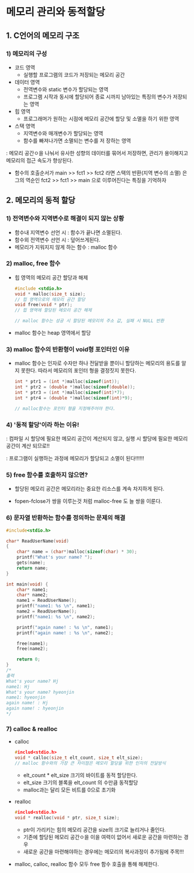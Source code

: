 # 메모리 관리와 동적할당

## 1. C언어의 메모리 구조

### 1) 메모리의 구성

* 코드 영역
  * 실행할 프로그램의 코드가 저장되는 메모리 공간
* 데이터 영역
  * 전역변수와 static 변수가 할당되는 영역
  * 프로그램 시작과 동시에 할당되어 종료 시까지 남아있는 특징의 변수가 저장되는 영역
* 힙 영역
  * 프로그래머가 원하는 시점에 메모리 공간에 할당 및 소멸을 하기 위한 영역
* 스택 영역
  * 지역변수와 매개변수가 할당되는 영역
  * 함수를 빠져나가면 소멸되는 변수를 저 장하는 영역

: 메모리 공간ㅇ을 나눠서 유사한 성향의 데이터를 묶어서 저장하면, 관리가 용이해지고 메모리의 접근 속도가 향상된다.



* 함수의 호출순서가 main >> fct1 >> fct2 라면 스택의 반환(지역 변수의 소멸) 은 그의 역순인 fct2 >> fct1 >> main 으로 이루어진다는 특징을 기억하자



## 2. 메모리의 동적 할당

### 1) 전역변수와 지역변수로 해결이 되지 않는 상황

* 함수내 지역변수 선언 시 : 함수가 끝나면 소멸된다.
* 함수외 전역변수 선언 시 : 덮어쓰게된다.
* 메모리가 지워지지 않게 하는 함수 : malloc 함수

### 2) malloc, free 함수

* 힙 영역의 메모리 공간 할당과 해제

  ```c
  #include <stdio.h>
  void * malloc(size_t size);
  // 힙 영역으로의 메모리 공간 할당
  void free(void * ptr);
  // 힙 영역에 할당된 메모리 공간 해제
  
  // malloc 함수는 성공 시 할당된 메모리의 주소 값, 실패 시 NULL 반환
  ```

* malloc 함수는 heap 영역에서 할당

### 3) malloc 함수의 반환형이 void형 포인터인 이유

* malloc 함수는 인자로 수자만 하나 전달받을 뿐이니 할당하는 메모리의 용도를 알지 못한다. 따라서 메모리의 포인터 형을 결정짓지 못한다.

  ```c
  int * ptr1 = (int *)malloc(sizeof(int));
  int * ptr2 = (double *)malloc(sizeof(double));
  int * ptr3 = (int *)malloc(sizeof(int)*7);
  int * ptr4 = (double *)malloc(sizeof(int)*9);
  
  // malloc함수는 포인터 형을 지정해주어야 한다.
  ```

### 4) '동적 할당'이라 하는 이유!

: 컴파일 시 할당에 필요한 메모리 공간이 계산되지 않고, 실행 시 할당에 필요한 메모리 공간이 계산 되므로!!

: 프로그램이 실행하는 과정에 메모리가 할당되고 소멸이 된다!!!!!!

### 5) free 함수를 호출하지 않으면?

* 할당된 메모리 공간은 메모리라는 중요한 리소스를 계속 차지하게 된다.

* fopen-fclose가 쌍을 이루는것 처럼 malloc-free 도 늘 쌍을 이룬다.

### 6) 문자열 반환하는 함수를 정의하는 문제의 해결

```c
#include<stdio.h>

char* ReadUserName(void)
{
	char* name = (char*)malloc(sizeof(char) * 30);
	printf("What's your name? ");
	gets(name);
	return name;
}

int main(void) {
	char* name1;
	char* name2;
	name1 = ReadUserName();
	printf("name1: %s \n", name1);
	name2 = ReadUserName();
	printf("name1: %s \n", name2);

	printf("again name! : %s \n", name1);
	printf("again name! : %s \n", name2);

	free(name1);
	free(name2);

	return 0;
}
/*
출력
What's your name? Hj
name1: Hj
What's your name? hyeonjin
name1: hyeonjin
again name! : Hj
again name! : hyeonjin
*/
```

### 7) calloc & realloc

* calloc

  ```c
  #includ<stdio.h>
  void * calloc(size_t elt_count, size_t elt_size);
  // malloc 함수와의 가장 큰 차이점은 메모리 할당을 위한 인자의 전달방식
  ```

  * elt_count * elt_size 크기의 바이트를 동적 할당한다. 
  * elt_size  크기의 블록을 elt_count 의 수만큼 동적할당
  * malloc과는 달리 모든 비트를 0으로 초기화

* realloc

  ```c
  #includ<stdio.h>
  void * realloc(void * ptr, size_t size);
  ```

  * ptr이 가리키는 힘의 메모리 공간을 size의 크기로 늘리거나 줄인다.
  * 기존에 할당된 메모리 공간ㅇ을 이을 여력이 없어서 새로운 공간을 마련하는 경우
  * 새로운 공간을 마련해야하는 경우에는 메모리의 복사과정이 추가됨에 주목!!!

* malloc, calloc, realloc 함수  모두 free 함수 호출을 통해 해제한다.